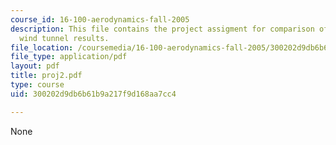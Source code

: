 ```yaml
---
course_id: 16-100-aerodynamics-fall-2005
description: This file contains the project assigment for comparison of analytic and
  wind tunnel results.
file_location: /coursemedia/16-100-aerodynamics-fall-2005/300202d9db6b61b9a217f9d168aa7cc4_proj2.pdf
file_type: application/pdf
layout: pdf
title: proj2.pdf
type: course
uid: 300202d9db6b61b9a217f9d168aa7cc4

---
```

None